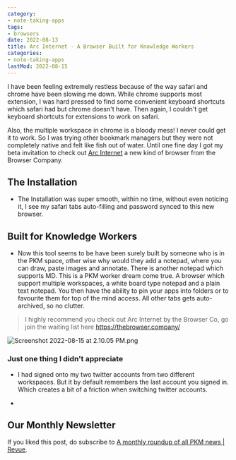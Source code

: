 ```yaml
---
category:
- note-taking-apps
tags:
- browsers
date: 2022-08-13
title: Arc Internet - A Browser Built for Knowledge Workers
categories:
- note-taking-apps
lastMod: 2022-08-15
---
```

I have been feeling extremely restless because of the way safari and chrome have been slowing me down. While chrome supports most extension, I was hard pressed to find some convenient keyboard shortcuts which safari had but chrome doesn't have. Then again, I couldn't get keyboard shortcuts for extensions to work on safari. 

Also, the multiple workspace in chrome is a bloody mess! I never could get it to work. So I was trying other bookmark managers but they were not completely native and felt like fish out of water. Until one fine day I got my beta invitation to check out [Arc Internet](https://thebrowser.company/) a new kind of browser from the Browser Company.



## The Installation

  + The Installation was super smooth, within no time, without even noticing it, I see my safari tabs auto-filling and password synced to this new browser.

## Built for Knowledge Workers

  + Now this tool seems to be have been surely built by someone who is in the PKM space, other wise why would they add a notepad, where you can draw, paste images and annotate. There is another notepad which supports MD. This is a PKM worker dream come true. A browser  which support multiple workspaces, a white board type notepad and a plain text notepad. You then have the ability to pin your apps into folders or to favourite them for top of the mind access. All other tabs gets auto-archived, so no clutter. 

> I highly recommend you check out Arc Internet by the Browser Co, go join the waiting list here https://thebrowser.company/

![Screenshot 2022-08-15 at 2.10.05 PM.png](/assets/screenshot_2022-08-15_at_2.10.05_pm_1660552847570_0.png)

### Just one thing I didn't appreciate

  + I had signed onto my two twitter accounts from two different workspaces. But it by default remembers the last account you signed in. Which creates a bit of a friction when switching twitter accounts.

  + 

## Our Monthly Newsletter

If you liked this post, do subscribe to  [A monthly roundup of all PKM news | Revue](https://www.getrevue.co/profile/pkmone).
